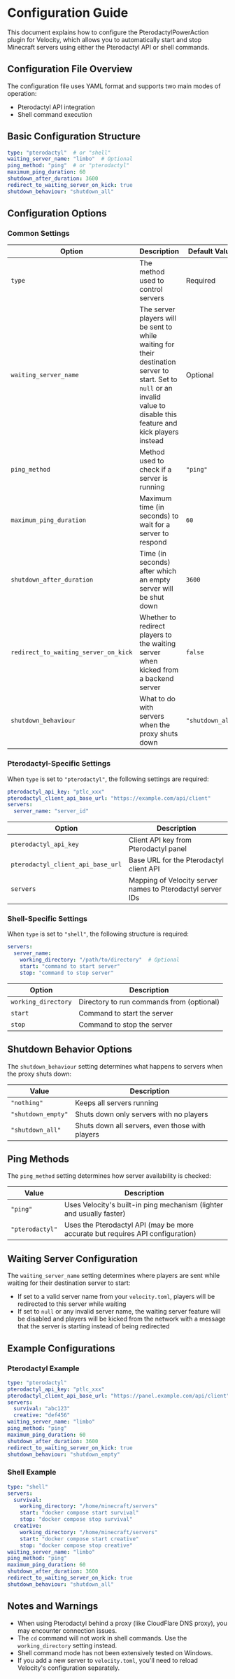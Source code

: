 # Configuration Guide

This document explains how to configure the PterodactylPowerAction plugin for Velocity, which allows you to
automatically start and stop Minecraft servers using either the Pterodactyl API or shell commands.

## Configuration File Overview

The configuration file uses YAML format and supports two main modes of operation:

- Pterodactyl API integration
- Shell command execution

## Basic Configuration Structure

```yaml
type: "pterodactyl"  # or "shell"
waiting_server_name: "limbo"  # Optional
ping_method: "ping"  # or "pterodactyl"
maximum_ping_duration: 60
shutdown_after_duration: 3600
redirect_to_waiting_server_on_kick: true
shutdown_behaviour: "shutdown_all"
```

## Configuration Options

### Common Settings

| Option                               | Description                                                                                                                                                                | Default Value    | Possible Values                                   |
|--------------------------------------|----------------------------------------------------------------------------------------------------------------------------------------------------------------------------|------------------|---------------------------------------------------|
| `type`                               | The method used to control servers                                                                                                                                         | Required         | `"pterodactyl"`, `"shell"`                        |
| `waiting_server_name`                | The server players will be sent to while waiting for their destination server to start. Set to `null` or an invalid value to disable this feature and kick players instead | Optional         | Any server defined in `velocity.toml`, `null`     |
| `ping_method`                        | Method used to check if a server is running                                                                                                                                | `"ping"`         | `"ping"`, `"pterodactyl"`                         |
| `maximum_ping_duration`              | Maximum time (in seconds) to wait for a server to respond                                                                                                                  | `60`             | Any positive integer                              |
| `shutdown_after_duration`            | Time (in seconds) after which an empty server will be shut down                                                                                                            | `3600`           | Any positive integer                              |
| `redirect_to_waiting_server_on_kick` | Whether to redirect players to the waiting server when kicked from a backend server                                                                                        | `false`          | `true`, `false`                                   |
| `shutdown_behaviour`                 | What to do with servers when the proxy shuts down                                                                                                                          | `"shutdown_all"` | `"shutdown_all"`, `"shutdown_empty"`, `"nothing"` |

### Pterodactyl-Specific Settings

When `type` is set to `"pterodactyl"`, the following settings are required:

```yaml
pterodactyl_api_key: "ptlc_xxx"
pterodactyl_client_api_base_url: "https://example.com/api/client"
servers:
  server_name: "server_id"
```

| Option                            | Description                                                |
|-----------------------------------|------------------------------------------------------------|
| `pterodactyl_api_key`             | Client API key from Pterodactyl panel                      |
| `pterodactyl_client_api_base_url` | Base URL for the Pterodactyl client API                    |
| `servers`                         | Mapping of Velocity server names to Pterodactyl server IDs |

### Shell-Specific Settings

When `type` is set to `"shell"`, the following structure is required:

```yaml
servers:
  server_name:
    working_directory: "/path/to/directory"  # Optional
    start: "command to start server"
    stop: "command to stop server"
```

| Option              | Description                               |
|---------------------|-------------------------------------------|
| `working_directory` | Directory to run commands from (optional) |
| `start`             | Command to start the server               |
| `stop`              | Command to stop the server                |

## Shutdown Behavior Options

The `shutdown_behaviour` setting determines what happens to servers when the proxy shuts down:

| Value              | Description                                     |
|--------------------|-------------------------------------------------|
| `"nothing"`        | Keeps all servers running                       |
| `"shutdown_empty"` | Shuts down only servers with no players         |
| `"shutdown_all"`   | Shuts down all servers, even those with players |

## Ping Methods

The `ping_method` setting determines how server availability is checked:

| Value           | Description                                                                    |
|-----------------|--------------------------------------------------------------------------------|
| `"ping"`        | Uses Velocity's built-in ping mechanism (lighter and usually faster)           |
| `"pterodactyl"` | Uses the Pterodactyl API (may be more accurate but requires API configuration) |

## Waiting Server Configuration

The `waiting_server_name` setting determines where players are sent while waiting for their destination server to start:

- If set to a valid server name from your `velocity.toml`, players will be redirected to this server while waiting
- If set to `null` or any invalid server name, the waiting server feature will be disabled and players will be kicked
  from the network with a message that the server is starting instead of being redirected

## Example Configurations

### Pterodactyl Example

```yaml
type: "pterodactyl"
pterodactyl_api_key: "ptlc_xxx"
pterodactyl_client_api_base_url: "https://panel.example.com/api/client"
servers:
  survival: "abc123"
  creative: "def456"
waiting_server_name: "limbo"
ping_method: "ping"
maximum_ping_duration: 60
shutdown_after_duration: 3600
redirect_to_waiting_server_on_kick: true
shutdown_behaviour: "shutdown_empty"
```

### Shell Example

```yaml
type: "shell"
servers:
  survival:
    working_directory: "/home/minecraft/servers"
    start: "docker compose start survival"
    stop: "docker compose stop survival"
  creative:
    working_directory: "/home/minecraft/servers"
    start: "docker compose start creative"
    stop: "docker compose stop creative"
waiting_server_name: "limbo"
ping_method: "ping"
maximum_ping_duration: 60
shutdown_after_duration: 3600
redirect_to_waiting_server_on_kick: true
shutdown_behaviour: "shutdown_all"
```

## Notes and Warnings

- When using Pterodactyl behind a proxy (like CloudFlare DNS proxy), you may encounter connection issues.
- The `cd` command will not work in shell commands. Use the `working_directory` setting instead.
- Shell command mode has not been extensively tested on Windows.
- If you add a new server to `velocity.toml`, you'll need to reload Velocity's configuration separately.